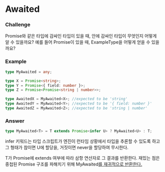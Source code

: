 # Awaited

### Challenge

Promise와 같은 타입에 감싸인 타입이 있을 때, 안에 감싸인 타입이 무엇인지 어떻게 알 수 있을까요?
예를 들어 Promise<ExampleType>이 있을 때, ExampleType을 어떻게 얻을 수 있을까요?

### Example

```ts
type MyAwaited = any;

type X = Promise<string>;
type Y = Promise<{ field: number }>;
type Z = Promise<Promise<string | number>>;

type AwaitedX = MyAwaited<X>; //expected to be 'string'
type AwaitedY = MyAwaited<Y>; //expected to be '{ field: number }'
type AwaitedZ = MyAwaited<Z>; //expected to be 'string | number'
```

### Answer

```ts
type MyAwaited<T> = T extends Promise<infer U> ? MyAwaited<U> : T;
```

infer 키워드는 타입 스크립트가 엔진이 런타임 상황에서 타입을 추론할 수 있도록 하고 그 형태가 참이면 U에 할당을,
거짓이면 never을 할당하여 무시한다.

T가 Promise<infer U>에 extends 여부에 따라 삼항 연산자로 그 결과를 반환한다. 재밌는 점은 중첩된 Promise 구조를
파해치기 위해 MyAwaited<U>를 재귀적으로 반환한다.
